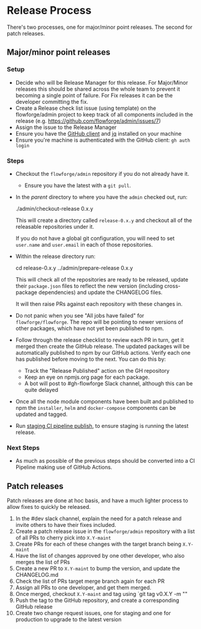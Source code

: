 # Release Process

There's two processes, one for major/minor point releases. The second for patch
releases.

## Major/minor point releases

### Setup

 - Decide who will be Release Manager for this release. For Major/Minor releases this should be shared across the whole team to prevent it becoming a single point of failure. For Fix releases it can be the developer committing the fix.
 - Create a Release check list issue (using template) on the flowforge/admin project to keep track of all components included in the release (e.g. https://github.com/flowforge/admin/issues/7)
 - Assign the issue to the Release Manager
 - Ensure you have the [GitHub client](https://github.com/cli/cli) and [jq](https://stedolan.github.io/jq/download/) installed on your machine
 - Ensure you're machine is authenticated with the GitHub client: `gh auth login`

### Steps

 - Checkout the `flowforge/admin` repository if you do not already have it.
    - Ensure you have the latest with a `git pull`.
 - In the *parent* directory to where you have the `admin` checked out, run:
   
      ./admin/checkout-release 0.x.y
   
   This will create a directory called `release-0.x.y` and checkout all of the releasable
   repositories under it.

   If you do not have a global git configuration, you will need to set `user.name` and `user.email`
   in each of those repositories.

 - Within the release directory run:
   
      cd release-0.x.y
      ../admin/prepare-release 0.x.y
   
   This will check all of the repositories are ready to be released, update
   their `package.json` files to reflect the new version (including cross-package
   dependencies) and update the CHANGELOG files.

   It will then raise PRs against each repository with these changes in.
 - Do not panic when you see "All jobs have failed" for `flowforge/flowforge`. The repo will be pointing to newer versions of other packages, which have not yet been published to npm.
 - Follow through the release checklist to review each PR in turn, get it merged then create the GitHub release.
   The updated packages will be automatically published to npm by our GitHub actions. Verify each one has published
   before moving to the next. You can do this by:
    - Track the "Release Published" action on the GH repository
    - Keep an eye on npmjs.org page for each package.
    - A bot will post to #gh-flowforge Slack channel, although this can be quite delayed
 - Once all the node module components have been built and published to npm the `installer`, `helm` and `docker-compose` components can be updated and tagged.
 - Run [staging CI pipeline publish](https://github.com/flowforge/CloudProject/actions/workflows/build-kube.yml), to ensure staging is running the latest release.

### Next Steps

 - As much as possible of the previous steps should be converted into a CI Pipeline making use of GitHub Actions.

## Patch releases

Patch releases are done at hoc basis, and have a much lighter process to allow
fixes to quickly be released.

1. In the #dev slack channel, explain the need for a patch release and invite others
to have their fixes included.
1. Create a patch release issue in the `flowforge/admin` repository with a list of all PRs
to cherry pick into `X.Y-maint`
1. Create PRs for each of these changes with the target branch being `X.Y-maint`
1. Have the list of changes approved by one other developer, who also merges the list of PRs
1. Create a new PR to `X.Y-maint` to bump the version, and update the CHANGELOG.md
1. Check the list of PRs target merge branch again for each PR
1. Assign all PRs to one developer, and get them merged.
1. Once merged, checkout `X.Y-maint` and tag using `git tag v0.X.Y -m "<One line description of this release>"
1. Push the tag to the GitHub repository, and create a corresponding GitHub release
1. Create two change request issues, one for staging and one for production to upgrade to the latest version
